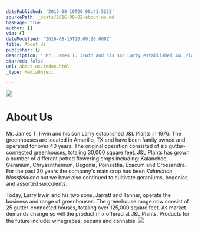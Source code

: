 ```yaml
---
datePublished: '2016-08-10T20:00:41.525Z'
sourcePath: _posts/2016-08-02-about-us.md
hasPage: true
author: []
via: {}
dateModified: '2016-08-10T20:00:26.008Z'
title: About Us
publisher: {}
description: ' Mr. James T. Irwin and his son Larry established J&L Plants in 1976. The greenhouses are located in Amarillo, TX and have been family owned and operated for over 40 years. The original operation consisted of six gutter-connected greenhouses, totaling 30,000 square feet. J&L Plants has grown a number of different potted flowering crops including: Kalanchoe, Geranium, Chrysanthemum, Begonia, Poinsettia, Exacum and Crossandra. For the past 30 years the company’s main crop has been Kalanchoe blossfeldiana but we have also continued to cultivate geraniums, begonias and assorted succulents.'
starred: false
url: about-us/index.html
_type: MediaObject

---
```

![](https://the-grid-user-content.s3-us-west-2.amazonaws.com/7ab4fd8a-b5d6-4d7e-b6f1-5c8304a78e4f.jpg)

# About Us

Mr. James T. Irwin and his son Larry established J&L Plants in 1976\. The greenhouses are located in Amarillo, TX and have been family owned and operated for over 40 years. The original operation consisted of six gutter-connected greenhouses, totaling 30,000 square feet. J&L Plants has grown a number of different potted flowering crops including: Kalanchoe, Geranium, Chrysanthemum, Begonia, Poinsettia, Exacum and Crossandra. For the past 30 years the company's main crop has been _Kalanchoe blossfeldiana_ but we have also continued to cultivate geraniums, begonias and assorted succulents.

Today, Larry Irwin and his two sons, Jarratt and Tanner, operate the business and range of greenhouses. The greenhouse range now consist of 25 gutter-connected houses, totaling over 125,000 square feet. As market demands change so will the product mix offered at J&L Plants. Products for the future include: winegrapes, pecans and cannabis.
![](https://the-grid-user-content.s3-us-west-2.amazonaws.com/7fdd1994-0e2f-4a86-9281-37ac5b58fed9.jpg)